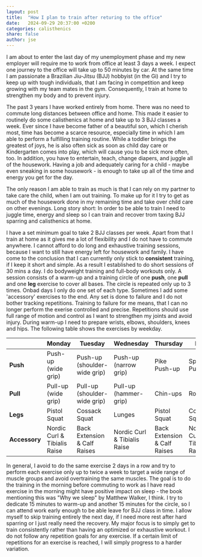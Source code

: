 ```yaml
---
layout: post
title:  "How I plan to train after returing to the office"
date:   2024-09-29 20:37:00 +0200
categories: calisthenics
share: false
author: jse
---
```


I am about to enter the last day of my unemployment phase and my new employer will require me to work
from office at least 3 days a week. I expect one journey to the office will take up to 50 minutes by car.
At the same time I am passionate a Brazilian Jiu-Jitsu (BJJ) hobbyist (in the Gi) and I try
to keep up with tough individuals, that I am facing in competition and keep growing with my team mates in the gym.
Consequently, I train at home to strengthen my body and to prevent injury.

The past 3 years I have worked entirely from home. There was no need to commute long distances between office and home. This made it easier
to routinely do some calisthenics at home and take up to 3 BJJ classes a week. Ever since I have become
father of a beautiful son, which I cherish most, time has become a scarce resource, especially time in which I am able to perform
a fulfilling training routine. While a toddler brings the greatest of joys, he is also often sick as soon as child day care or Kindergarten comes into play,
which will cause you to be sick more often, too. In addition, you have to entertain, teach, change diapers, and juggle all of the housework. Having a job and adequately caring for a child - maybe even sneaking in some housework - is enough to take up all of the time and energy you get for the day.

The only reason I am able to train as much is that I can rely on my partner to take care the child, when I am out training.
To make up for it I try to get as much of the housework done in my remaining time and take over child care on other evenings.
Long story short: In order to be able to train
I need to juggle time, energy and sleep so I can train and recover trom taxing BJJ sparring and calisthenics at home.

I have a set minimum goal to take 2 BJJ classes per week. Apart from that I train at home as it gives me a lot of flexibility
and I do not have to commute anywhere. I cannot afford to do long and exhaustive training sessions, because I want to still have
energy left for housework and family. I have come to the conclusion that I can currently only stick to **consistent** training, if I keep it
short and simple. As a result I established to do short sessions of 30 mins a day. I do bodyweight training and full-body workouts only.
A session consists of a warm-up and a training circle of one **push**, one **pull** and one **leg** exercise to cover all bases. The circle is repeated only up to 3 times. Onbad days I only do one set of each type. Sometimes I add some 'accessory' exercises to the end. Any set is done to failure and I do not bother tracking repetitions. Training to failure for me means, that I can no longer perform the exerise controlled and precise. Repetitions should use full range of motion and control as I want to strengthen my joints and avoid injury. During warm-up I need to prepare wrists, elbows, shoulders, knees and hips. The following table shows the exercises by weekday.


|                | Monday   | Tuesday  | Wednesday | Thursday | Friday   | Saturday | Sunday   |
|----------------|----------|----------|-----------|----------|----------|----------|----------|
| **Push**        |Push-up (wide grip)|Push-up (shoulder-wide grip)|Push-up (narrow grip)|Pike Push-up|Spiderman Push-up|Dips|Anything|
| **Pull**        |Pull-up (wide grip)|Pull-up (shoulder-wide grip)|Pull-up (hammer-grip)|Chin-ups|Rows|Pull-up (shoulder-wide grip)|Anything|
| **Legs**        |Pistol Squat|Cossack Squat|Lunges|Pistol Squat|Cossack Squat|Lunges|Squats|
| **Accessory**   |Nordic Curl & Tibialis Raise|Back Extension & Calf Raises|Nordic Curl & Tibialis Raise|Back Extension & Calf Raises|Nordic Curl & Tibialis Raise|Back Extension & Calf Raises|Anything|


In general, I avoid to do the same exercise 2 days in a row and try to perform each exercise only up to twice a week to target a wide range of muscle groups and avoid
overtraining the same muscles.
The goal is to do the training in the morning before commuting to work as I have read exercise in the morning might have positive impact on sleep - the book mentioning this was "Why we sleep" by Matthew Walker, I think.
I try to dedicate 15 minutes to warm-up and another 15 minutes for the circle, so I can attend work early enough to be able leave for BJJ class in time. I allow myself to skip training entirely the next day, if I need more rest after hard sparring or I just really need the recovery.
My major focus is to simply get to train consistently rather than having an optimized or exhaustive workout. I do not follow any repetition goals for any exercise.
If a certain limit of repetitions for an exercise is reached, I will simply progress to a harder variation.
